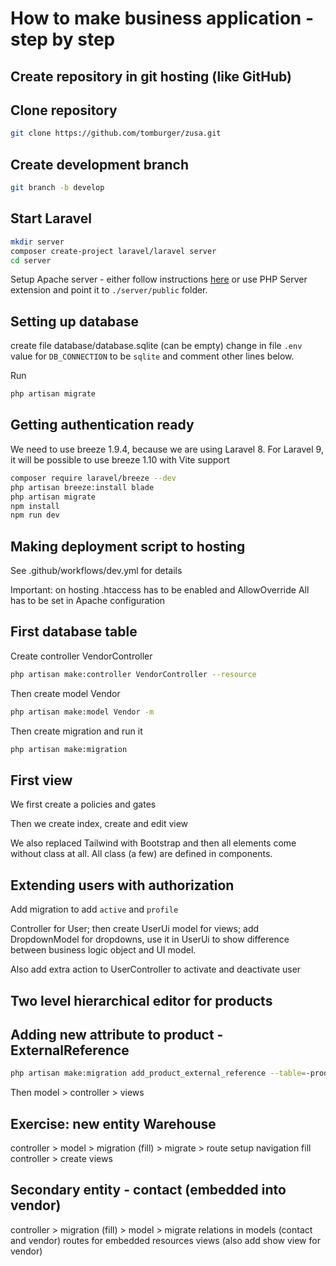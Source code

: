 # How to make business application - step by step

## Create repository in git hosting (like GitHub)

## Clone repository

```bash
git clone https://github.com/tomburger/zusa.git
```

## Create development branch

```bash
git branch -b develop
```

## Start Laravel

```bash
mkdir server
composer create-project laravel/laravel server
cd server
```

Setup Apache server - either follow instructions [here](https://www.itnetwork.cz/php/laravel/instalace-laravel-a-zprovozneni-projektu#_moznost-3-spusteni-pomoci-apache-serveru) or use PHP Server extension and point it to `./server/public` folder.

## Setting up database

create file database/database.sqlite (can be empty)
change in file `.env` value for `DB_CONNECTION` to be `sqlite` and comment other lines below.

Run

```bash
php artisan migrate
```

## Getting authentication ready

We need to use breeze 1.9.4, because we are using Laravel 8.
For Laravel 9, it will be possible to use breeze 1.10 with Vite support

```bash
composer require laravel/breeze --dev
php artisan breeze:install blade
php artisan migrate
npm install
npm run dev
```

## Making deployment script to hosting

See .github/workflows/dev.yml for details

Important: on hosting .htaccess has to be enabled and AllowOverride All has to be set in Apache configuration

## First database table

Create controller VendorController

```bash
php artisan make:controller VendorController --resource
```

Then create model Vendor

```bash
php artisan make:model Vendor -m
```

Then create migration and run it

```bash
php artisan make:migration 
```

## First view

We first create a policies and gates

Then we create index, create and edit view

We also replaced Tailwind with Bootstrap and then all elements come without class at all.
All class (a few) are defined in components.

## Extending users with authorization

Add migration to add `active` and `profile`

Controller for User; then create UserUi model for views; add DropdownModel for dropdowns, use it in UserUi to show difference between business logic object and UI model.

Also add extra action to UserController to activate and deactivate user

## Two level hierarchical editor for products

## Adding new attribute to product - ExternalReference

```bash
php artisan make:migration add_product_external_reference --table=-products
```

Then model > controller > views

## Exercise: new entity Warehouse

controller > model > migration (fill) > migrate > route
setup navigation
fill controller > create views

## Secondary entity - contact (embedded into vendor)

controller > migration (fill) > model > migrate
relations in models (contact and vendor)
routes for embedded resources
views (also add show view for vendor)


